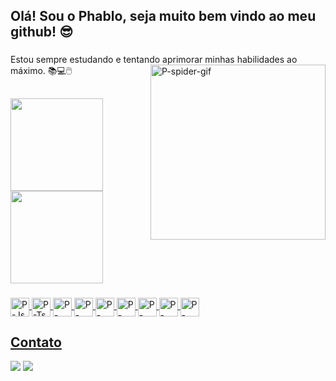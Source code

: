 ## Olá! Sou o Phablo, seja muito bem vindo ao meu github! 😎

###
<div>
Estou sempre estudando e tentando aprimorar minhas habilidades ao máximo. 📚💻🖱️
<img align="right" alt="P-spider-gif" height="280" src="https://www.imagensanimadas.com/data/media/1555/homem-aranha-imagem-animada-0008.gif"/> 
</div>

###
##

<div>
  <a href="https://github.com/RayanPhablo">
  <img height=148cm" src="https://github-readme-stats.vercel.app/api?username=RayanPhablo&show_icons=true&theme=midnight-purple&count_private=true">
  <img height=148cm" src="https://github-readme-stats.vercel.app/api/top-langs/?username=RayanPhablo&layout=compact&theme=midnight-purple">
  
</div>

###

<div>
  <img align="center" alt="P-Js" height="30" width"30" src="https://cdn.jsdelivr.net/gh/devicons/devicon/icons/javascript/javascript-original.svg"/>
  <img align="center" alt="P-Ts" height="30" width"30" src="https://cdn.jsdelivr.net/gh/devicons/devicon/icons/typescript/typescript-original.svg"/>
  <img align="center" alt="P-Node" height="30" width"30" src="https://cdn.jsdelivr.net/gh/devicons/devicon/icons/nodejs/nodejs-original.svg"/>
  <img align="center" alt="P-React" height="30" width"30" src="https://cdn.jsdelivr.net/gh/devicons/devicon/icons/react/react-original.svg"/>
  <img align="center" alt="P-Python" height="30" width"30" src="https://cdn.jsdelivr.net/gh/devicons/devicon/icons/python/python-original.svg"/>
  <img align="center" alt="P-Html" height="30" width"30" src="https://cdn.jsdelivr.net/gh/devicons/devicon/icons/html5/html5-original.svg"/>
  <img align="center" alt="P-Css" height="30" width"30" src="https://cdn.jsdelivr.net/gh/devicons/devicon/icons/css3/css3-original.svg"/>
  <img align="center" alt="P-Bootsrap" height="30" width"30" src="https://cdn.jsdelivr.net/gh/devicons/devicon/icons/bootstrap/bootstrap-original.svg"/>
  <img align="center" alt="P-Figma" height="30" width"30" src="https://cdn.jsdelivr.net/gh/devicons/devicon/icons/figma/figma-original.svg"/> 
  
<div/>

## Contato 

<div>

<a href="https://www.linkedin.com/in/phablo-rayan/" target="_blank"><img src="https://img.shields.io/badge/-LinkedIn-%230077B5?style=for-the-badge&logo=linkedin&logoColor=white" target="_blank"></a> 
<a href = "mailto:phablorayan02@gmail.com"><img src="https://img.shields.io/badge/Gmail-D14836?style=for-the-badge&logo=gmail&logoColor=white" target="_blank"></a>


  
</div>




